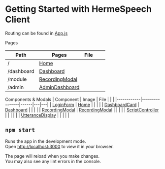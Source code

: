 # Getting Started with HermeSpeech Client

Routing can be found in [App.js](src/App.js)

Pages

| Path       | Pages      | File |   |   |
|------------|----------------|------|---|---|
| /          | [Home](src/pages/Home.js)           |      |   |   |
| /dashboard | [Dashboard](src/components/Dashboard.js)      |      |   |   |
| /module    | [RecordingModal](src/components/RecordingModal.js) |      |   |   |
| /admin     | [AdminDashboard](src/components/admin/AdminDashboard.js) |      |   |   |

Components & Modals
| Component       | Image      | File |   |   |
|------------|----------------|------|---|---|
| [LoginForm](src/components/LoginForm.js)          | [Home](src/pages/Home.js)           |      |   |   |
| [DashboardCard](src/components/DashboardCard.js) | [Dashboard](src/components/Dashboard.js)      |      |   |   |
| [RecordingModal](src/components/RecordingModal.js)    | [RecordingModal](src/components/RecordingModal.js) |      |   |   |
| [ScriptController](src/components/ScriptController.js)    |  |      |   |   |
| [UtteranceDisplay](src/components/UtteranceDisplayer.js)     | |      |   |   |

## `npm start`

Runs the app in the development mode.\
Open [http://localhost:3000](http://localhost:3000) to view it in your browser.

The page will reload when you make changes.\
You may also see any lint errors in the console.

